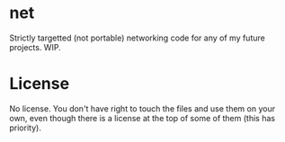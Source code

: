 # net
Strictly targetted (not portable) networking code for any of my future projects. WIP.
# License
No license. You don't have right to touch the files and use them on your own, even though there is a license at the top of some of them (this has priority).

